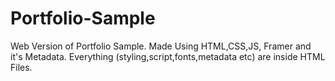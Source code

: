 # Portfolio-Sample
Web Version of Portfolio Sample.
Made Using HTML,CSS,JS, Framer and it's Metadata.
Everything (styling,script,fonts,metadata etc) are inside HTML Files.
